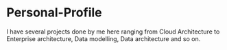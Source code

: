 # Personal-Profile
I have several projects done by me here ranging from Cloud Architecture to Enterprise architecture, Data modelling, Data architecture and so on.

